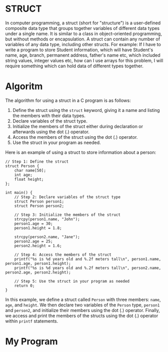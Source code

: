 # STRUCT
In computer programming, a struct (short for "structure") is a user-defined composite data type that groups together variables of different data types under a single name. It is similar to a class in object-oriented programming, but without methods or encapsulation. A struct can contain any number of variables of any data type, including other structs.
For example: If I have to write a program to store Student information, which will have Student's name, age, branch, permanent address, father's name etc, which included string values, integer values etc, how can I use arrays for this problem, I will require something which can hold data of different types together.

# Algoritm 
The algorithm for using a struct in a C program is as follows:

1. Define the struct using the `struct` keyword, giving it a name and listing the members with their data types.
2. Declare variables of the struct type.
3. Initialize the members of the struct either during declaration or afterwards using the dot (.) operator.
4. Access the members of the struct using the dot (.) operator.
5. Use the struct in your program as needed.

Here is an example of using a struct to store information about a person:

```
// Step 1: Define the struct
struct Person {
    char name[50];
    int age;
    float height;
};

int main() {
    // Step 2: Declare variables of the struct type
    struct Person person1;
    struct Person person2;

    // Step 3: Initialize the members of the struct
    strcpy(person1.name, "John");
    person1.age = 30;
    person1.height = 1.8;

    strcpy(person2.name, "Jane");
    person2.age = 25;
    person2.height = 1.6;

    // Step 4: Access the members of the struct
    printf("%s is %d years old and %.2f meters tall\n", person1.name, person1.age, person1.height);
    printf("%s is %d years old and %.2f meters tall\n", person2.name, person2.age, person2.height);

    // Step 5: Use the struct in your program as needed
    return 0;
}
```

In this example, we define a struct called `Person` with three members: `name`, `age`, and `height`. We then declare two variables of the `Person` type, `person1` and `person2`, and initialize their members using the dot (.) operator. Finally, we access and print the members of the structs using the dot (.) operator within `printf` statements.
# My Program
